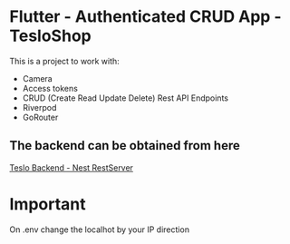 # Flutter - Authenticated CRUD App - TesloShop

This is a project to work with:

* Camera
* Access tokens
* CRUD (Create Read Update Delete) Rest API Endpoints
* Riverpod
* GoRouter


## The backend can be obtained from here

[Teslo Backend - Nest RestServer](https://hub.docker.com/repository/docker/klerith/flutter-backend-teslo-shop/general)

# Important
On .env change the localhot by your IP direction

